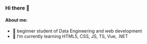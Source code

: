 ### Hi there 👋

#### About me:

- 🔭 beginner student of Data Engineering and web development 
- 🌱 I’m currently learning HTML5, CSS, JS, TS, Vue, .NET
